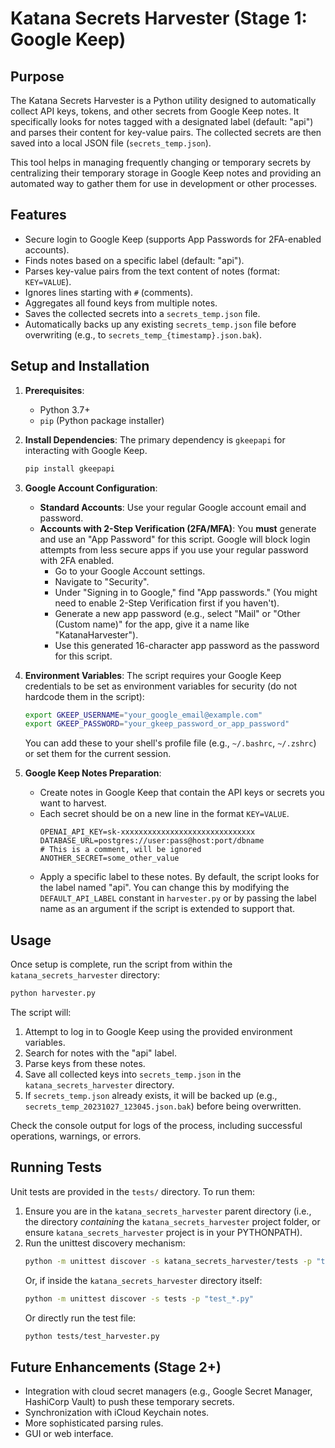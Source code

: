 # Katana Secrets Harvester (Stage 1: Google Keep)

## Purpose
The Katana Secrets Harvester is a Python utility designed to automatically collect API keys, tokens, and other secrets from Google Keep notes. It specifically looks for notes tagged with a designated label (default: "api") and parses their content for key-value pairs. The collected secrets are then saved into a local JSON file (`secrets_temp.json`).

This tool helps in managing frequently changing or temporary secrets by centralizing their temporary storage in Google Keep notes and providing an automated way to gather them for use in development or other processes.

## Features
- Secure login to Google Keep (supports App Passwords for 2FA-enabled accounts).
- Finds notes based on a specific label (default: "api").
- Parses key-value pairs from the text content of notes (format: `KEY=VALUE`).
- Ignores lines starting with `#` (comments).
- Aggregates all found keys from multiple notes.
- Saves the collected secrets into a `secrets_temp.json` file.
- Automatically backs up any existing `secrets_temp.json` file before overwriting (e.g., to `secrets_temp_{timestamp}.json.bak`).

## Setup and Installation

1.  **Prerequisites**:
    *   Python 3.7+
    *   `pip` (Python package installer)

2.  **Install Dependencies**:
    The primary dependency is `gkeepapi` for interacting with Google Keep.
    ```bash
    pip install gkeepapi
    ```

3.  **Google Account Configuration**:
    *   **Standard Accounts**: Use your regular Google account email and password.
    *   **Accounts with 2-Step Verification (2FA/MFA)**: You **must** generate and use an "App Password" for this script. Google will block login attempts from less secure apps if you use your regular password with 2FA enabled.
        *   Go to your Google Account settings.
        *   Navigate to "Security".
        *   Under "Signing in to Google," find "App passwords." (You might need to enable 2-Step Verification first if you haven't).
        *   Generate a new app password (e.g., select "Mail" or "Other (Custom name)" for the app, give it a name like "KatanaHarvester").
        *   Use this generated 16-character app password as the password for this script.

4.  **Environment Variables**:
    The script requires your Google Keep credentials to be set as environment variables for security (do not hardcode them in the script):
    ```bash
    export GKEEP_USERNAME="your_google_email@example.com"
    export GKEEP_PASSWORD="your_gkeep_password_or_app_password"
    ```
    You can add these to your shell's profile file (e.g., `~/.bashrc`, `~/.zshrc`) or set them for the current session.

5.  **Google Keep Notes Preparation**:
    *   Create notes in Google Keep that contain the API keys or secrets you want to harvest.
    *   Each secret should be on a new line in the format `KEY=VALUE`.
        ```
        OPENAI_API_KEY=sk-xxxxxxxxxxxxxxxxxxxxxxxxxxxxxx
        DATABASE_URL=postgres://user:pass@host:port/dbname
        # This is a comment, will be ignored
        ANOTHER_SECRET=some_other_value
        ```
    *   Apply a specific label to these notes. By default, the script looks for the label named "api". You can change this by modifying the `DEFAULT_API_LABEL` constant in `harvester.py` or by passing the label name as an argument if the script is extended to support that.

## Usage

Once setup is complete, run the script from within the `katana_secrets_harvester` directory:

```bash
python harvester.py
```

The script will:
1.  Attempt to log in to Google Keep using the provided environment variables.
2.  Search for notes with the "api" label.
3.  Parse keys from these notes.
4.  Save all collected keys into `secrets_temp.json` in the `katana_secrets_harvester` directory.
5.  If `secrets_temp.json` already exists, it will be backed up (e.g., `secrets_temp_20231027_123045.json.bak`) before being overwritten.

Check the console output for logs of the process, including successful operations, warnings, or errors.

## Running Tests
Unit tests are provided in the `tests/` directory. To run them:
1. Ensure you are in the `katana_secrets_harvester` parent directory (i.e., the directory *containing* the `katana_secrets_harvester` project folder, or ensure `katana_secrets_harvester` project is in your PYTHONPATH).
2. Run the unittest discovery mechanism:
   ```bash
   python -m unittest discover -s katana_secrets_harvester/tests -p "test_*.py"
   ```
   Or, if inside the `katana_secrets_harvester` directory itself:
   ```bash
   python -m unittest discover -s tests -p "test_*.py"
   ```
   Or directly run the test file:
   ```bash
   python tests/test_harvester.py
   ```

## Future Enhancements (Stage 2+)
- Integration with cloud secret managers (e.g., Google Secret Manager, HashiCorp Vault) to push these temporary secrets.
- Synchronization with iCloud Keychain notes.
- More sophisticated parsing rules.
- GUI or web interface.